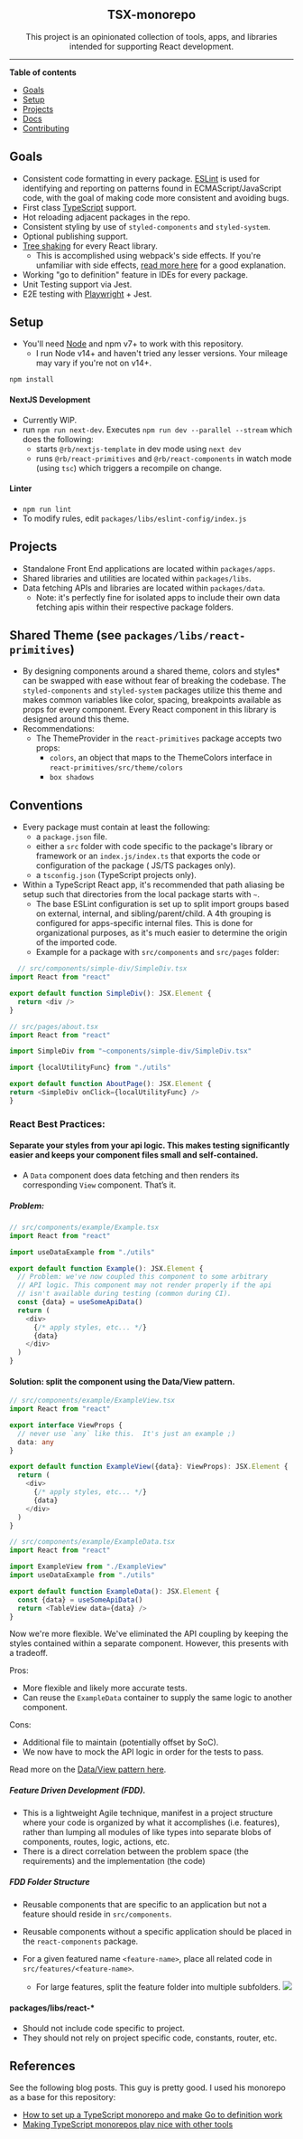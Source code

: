<!--suppress HtmlDeprecatedAttribute -->
<div align="center">

## TSX-monorepo

This project is an opinionated collection of tools, apps, and libraries intended for supporting React development.

</div>

----

**Table of contents**

- [Goals](#goals)
- [Setup](#setup)
- [Projects](#projects)
- [Docs](#docs)
- [Contributing](#contributing)

## Goals

- Consistent code formatting in every package.  [ESLint](https://eslint.org/docs/user-guide/getting-started) is used for identifying and reporting on patterns found
  in ECMAScript/JavaScript code, with the goal of making code more consistent and avoiding bugs.
- First class [TypeScript](https://www.typescriptlang.org/) support.
- Hot reloading adjacent packages in the repo.
- Consistent styling by use of `styled-components` and `styled-system`.
- Optional publishing support.
- [Tree shaking](https://webpack.js.org/guides/tree-shaking/) for every React library.
  - This is accomplished using webpack's side effects. If you're unfamiliar with side effects, [read more here](https://sgom.es/posts/2020-06-15-everything-you-never-wanted-to-know-about-side-effects/) for a good explanation.
- Working "go to definition" feature in IDEs for every package.
- Unit Testing support via Jest.
- E2E testing with [Playwright](https://playwright.dev) + Jest.

## Setup

- You'll need [Node](https://nodejs.org/en/) and npm v7+ to work with this repository.
    - I run Node v14+ and haven't tried any lesser versions. Your mileage may vary if you're not on v14+.

```
npm install
```

#### NextJS Development

- Currently WIP.
- run `npm run next-dev`. Executes `npm run dev --parallel --stream` which does the following:
    - starts `@rb/nextjs-template` in dev mode using `next dev`
    - runs `@rb/react-primitives` and `@rb/react-components` in watch mode (using `tsc`) which triggers a recompile on change.

#### Linter

- `npm run lint`
- To modify rules, edit `packages/libs/eslint-config/index.js`

## Projects

- Standalone Front End applications are located within `packages/apps`.
- Shared libraries and utilities are located within `packages/libs`.
- Data fetching APIs and libraries are located within `packages/data`.
    - Note: it's perfectly fine for isolated apps to include their own data fetching apis within their respective package folders.

## Shared Theme (see `packages/libs/react-primitives`)

- By designing components around a shared theme, colors and styles* can be swapped with ease without fear of breaking the codebase. The `styled-components` and `styled-system` packages utilize this theme and makes common variables like color, spacing, breakpoints available as props for every component. Every React component in this library is designed around this theme.
- Recommendations:
  - The ThemeProvider in the `react-primitives` package accepts two props:
    - `colors`, an object that maps to the ThemeColors interface in `react-primitives/src/theme/colors`
    - `box shadows`

## Conventions

- Every package must contain at least the following:
    - a `package.json` file.
    - either a `src` folder with code specific to the package's library or framework or an `index.js/index.ts` that exports the code or configuration of the package (
      JS/TS packages only).
    - a `tsconfig.json` (TypeScript projects only).
- Within a TypeScript React app, it's recommended that path aliasing be setup such that directories from the local package starts with `~`.
    - The base ESLint configuration is set up to split import groups based on external, internal, and sibling/parent/child. A 4th grouping is configured for
      apps-specific internal files. This is done for organizational purposes, as it's much easier to determine the origin of the imported code.
    - Example for a package with `src/components` and `src/pages` folder:

```typescript jsx
  // src/components/simple-div/SimpleDiv.tsx
import React from "react"

export default function SimpleDiv(): JSX.Element {
  return <div />
}
  ```

  ```typescript jsx
  // src/pages/about.tsx
import React from "react"

import SimpleDiv from "~components/simple-div/SimpleDiv.tsx"

import {localUtilityFunc} from "./utils"

export default function AboutPage(): JSX.Element {
  return <SimpleDiv onClick={localUtilityFunc} />
}
  ```

### React Best Practices:

#### Separate your styles from your api logic. This makes testing significantly easier and keeps your component files small and self-contained.

- A `Data` component does data fetching and then renders its corresponding `View` component. That’s it.

##### Problem:

```typescript jsx
// src/components/example/Example.tsx
import React from "react"

import useDataExample from "./utils"

export default function Example(): JSX.Element {
  // Problem: we've now coupled this component to some arbitrary 
  // API logic. This component may not render properly if the api 
  // isn't available during testing (common during CI).
  const {data} = useSomeApiData()
  return (
    <div>
      {/* apply styles, etc... */}
      {data}
    </div>
  )
}
```

#### Solution: split the component using the Data/View pattern.

```typescript jsx
// src/components/example/ExampleView.tsx
import React from "react"

export interface ViewProps {
  // never use `any` like this.  It's just an example ;)
  data: any
}

export default function ExampleView({data}: ViewProps): JSX.Element {
  return (
    <div>
      {/* apply styles, etc... */}
      {data}
    </div>
  )
}
```

```typescript jsx
// src/components/example/ExampleData.tsx
import React from "react"

import ExampleView from "./ExampleView"
import useDataExample from "./utils"

export default function ExampleData(): JSX.Element {
  const {data} = useSomeApiData()
  return <TableView data={data} />
}
```

Now we're more flexible.  We've eliminated the API coupling by keeping the styles contained within a separate component.  However, this presents with a tradeoff.

Pros:
- More flexible and likely more accurate tests.
- Can reuse the `ExampleData` container to supply the same logic to another component.

Cons: 
- Additional file to maintain (potentially offset by SoC).
- We now have to mock the API logic in order for the tests to pass.

Read more on the [Data/View pattern here](https://www.freecodecamp.org/news/react-superpowers-container-pattern-20d664bdae65/).

##### Feature Driven Development (FDD).

- This is a lightweight Agile technique, manifest in a project structure where your code is organized by what it accomplishes (i.e. features), rather than lumping all
  modules of like types into separate blobs of components, routes, logic, actions, etc.
- There is a direct correlation between the problem space (the requirements) and the implementation (the code)

##### FDD Folder Structure

- Reusable components that are specific to an application but not a feature should reside in `src/components`.
- Reusable components without a specific application should be placed in the `react-components` package.

- For a given featured name `<feature-name>`, place all related code in `src/features/<feature-name>`.
    - For large features, split the feature folder into multiple subfolders.
      ![](.README_images/7a5ad2f7.png)

#### packages/libs/react-*

- Should not include code specific to project.
- They should not rely on project specific code, constants, router, etc.

## References

See the following blog posts. This guy is pretty good. I used his monorepo as a base for this repository:

- [How to set up a TypeScript monorepo and make Go to definition work](https://medium.com/@NiGhTTraX/how-to-set-up-a-typescript-monorepo-with-lerna-c6acda7d4559)
- [Making TypeScript monorepos play nice with other tools](https://medium.com/@NiGhTTraX/making-typescript-monorepos-play-nice-with-other-tools-a8d197fdc680)

